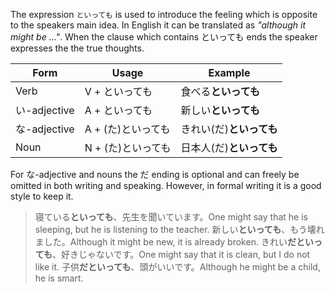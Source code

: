 The expression `といっても` is used to introduce the feeling which is opposite to the speakers main idea. In English it can be translated as *"although it might be ..."*. When the clause which contains といっても ends the speaker expresses the the true thoughts.

|Form|Usage|Example|
|-|-|-|
|Verb|V + といっても|食べる**といっても**|
|い-adjective|A + といっても|新しい**といっても**|
|な-adjective|A + (た)といっても|きれい(だ)**といっても**|
|Noun|N + (た)といっても|日本人(だ)**といっても**|

For な-adjective and nouns the だ ending is optional and can freely be omitted in both writing and speaking. However, in formal writing it is a good style to keep it.

>寝ている**といっても**、先生を聞いています。One might say that he is sleeping, but he is listening to the teacher.
>新しい**といっても**、もう壊れました。Although it might be new, it is already broken.
>きれい**だといっても**、好きじゃないです。One might say that it is clean, but I do not like it.
>子供**だといっても**、頭がいいです。Although he might be a child, he is smart.